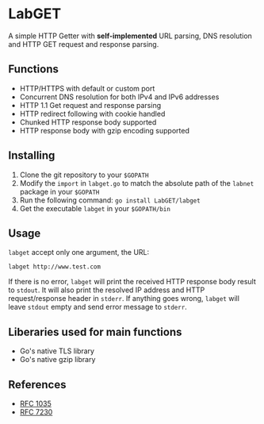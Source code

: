 # LabGET
A simple HTTP Getter with **self-implemented** URL parsing, DNS resolution and HTTP GET request and response parsing.
## Functions
* HTTP/HTTPS with default or custom port
* Concurrent DNS resolution for both IPv4 and IPv6 addresses
* HTTP 1.1 Get request and response parsing
* HTTP redirect following with cookie handled
* Chunked HTTP response body supported
* HTTP response body with gzip encoding supported

## Installing
1. Clone the git repository to your `$GOPATH`
2. Modify the `import` in `labget.go` to match the absolute path of the `labnet` package in your `$GOPATH`
3. Run the following command: `go install LabGET/labget`
4. Get the executable `labget` in your `$GOPATH/bin`

## Usage
`labget` accept only one argument, the URL:
```
labget http://www.test.com
```
If there is no error, `labget` will print the received HTTP response body result to `stdout`. It will also print the resolved IP address and HTTP request/response header in `stderr`.
If anything goes wrong, `labget` will leave `stdout` empty and send error message to `stderr`.

## Liberaries used for main functions
* Go's native TLS library
* Go's native gzip library

## References
* [RFC 1035](https://tools.ietf.org/html/rfc1035)
* [RFC 7230](https://tools.ietf.org/html/rfc7230)